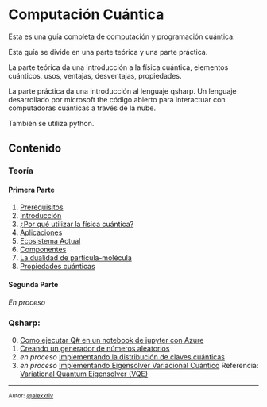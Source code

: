 # Computación Cuántica


Esta es una guía completa de computación y programación cuántica.

Esta guía se divide en una parte teórica y una parte práctica.

La parte teórica da una introducción a la física cuántica, elementos cuánticos, usos, ventajas, desventajas, propiedades.

La parte práctica da una introducción al lenguaje qsharp. Un lenguaje desarrollado por microsoft the código abierto para interactuar con computadoras cuánticas a través de la nube.

También se utiliza python.

## **Contenido** 

### **Teoría**
#### **Primera Parte**

1. [Prerequisitos](/teoria/PrimeraParte.md#prerequisitos)
2. [Introducción](/teoria/PrimeraParte.md#introducción)
3. [¿Por qué utilizar la física cuántica?](/teoria/PrimeraParte.md#¿por-qué-utilizar-la-física-cuántica)
4. [Aplicaciones](/teoria/PrimeraParte.md#aplicaciones)
5. [Ecosistema Actual](/teoria/PrimeraParte.md#ecosistema-actual)
6. [Componentes](/teoria/PrimeraParte.md#componentes)
7. [La dualidad de partícula-molécula](/teoria/PrimeraParte.md#la-dualidad-de-partícula-molécula)
8. [Propiedades cuánticas](/teoria/PrimeraParte.md#propiedades-cuánticas)

#### **Segunda Parte**

*En proceso*

### **Qsharp**:
0. [Como ejecutar Q# en un notebook de jupyter con Azure](/practica/Parte_0.md)
1. [Creando un generador de números aleatorios](/practica/Parte_1.ipynb)
2.  *en proceso* [Implementando la distribución de claves cuánticas](/practica/)
3.  *en proceso* [Implementando Eigensolver Variacional Cuántico](/practica/) Referencia: [Variational Quantum Eigensolver (VQE)](https://arxiv.org/pdf/2111.05176.pdf)

---
<sub> Autor: [@alexxriv](https://github.com/alexxriv)</sub>
